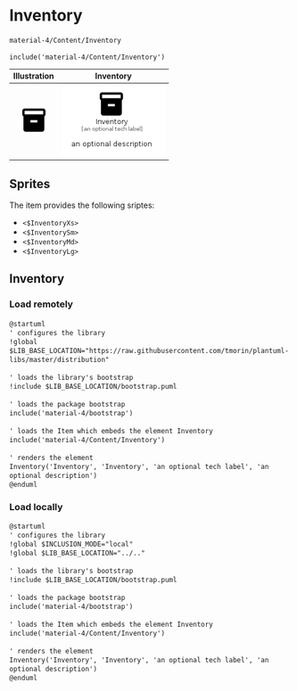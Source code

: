 # Inventory


```text
material-4/Content/Inventory
```

```text
include('material-4/Content/Inventory')
```



| Illustration | Inventory |
| :---: | :---: |
| ![illustration for Illustration](../../material-4/Content/Inventory.png) | ![illustration for Inventory](../../material-4/Content/Inventory.Local.png) |



## Sprites
The item provides the following sriptes:

- `<$InventoryXs>`
- `<$InventorySm>`
- `<$InventoryMd>`
- `<$InventoryLg>`





## Inventory

### Load remotely
```plantuml
@startuml
' configures the library
!global $LIB_BASE_LOCATION="https://raw.githubusercontent.com/tmorin/plantuml-libs/master/distribution"

' loads the library's bootstrap
!include $LIB_BASE_LOCATION/bootstrap.puml

' loads the package bootstrap
include('material-4/bootstrap')

' loads the Item which embeds the element Inventory
include('material-4/Content/Inventory')

' renders the element
Inventory('Inventory', 'Inventory', 'an optional tech label', 'an optional description')
@enduml
```

### Load locally
```plantuml
@startuml
' configures the library
!global $INCLUSION_MODE="local"
!global $LIB_BASE_LOCATION="../.."

' loads the library's bootstrap
!include $LIB_BASE_LOCATION/bootstrap.puml

' loads the package bootstrap
include('material-4/bootstrap')

' loads the Item which embeds the element Inventory
include('material-4/Content/Inventory')

' renders the element
Inventory('Inventory', 'Inventory', 'an optional tech label', 'an optional description')
@enduml
```

